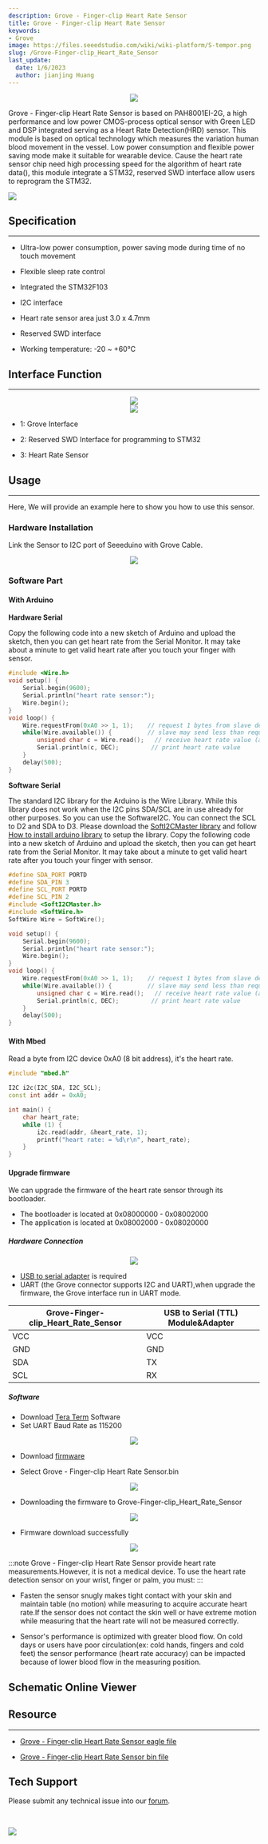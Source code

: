 ```yaml
---
description: Grove - Finger-clip Heart Rate Sensor
title: Grove - Finger-clip Heart Rate Sensor
keywords:
- Grove
image: https://files.seeedstudio.com/wiki/wiki-platform/S-tempor.png
slug: /Grove-Finger-clip_Heart_Rate_Sensor
last_update:
  date: 1/6/2023
  author: jianjing Huang
---
```


<div align="center"><img width={1000} src="https://files.seeedstudio.com/wiki/Grove-Finger-clip_Heart_Rate_Sensor/img/Grove-Finger-clip_Heart_Rate_Sensor.jpg" /></div>

Grove - Finger-clip Heart Rate Sensor is based on PAH8001EI-2G, a high performance and low power CMOS-process optical sensor with Green LED and DSP integrated serving as a Heart Rate Detection(HRD) sensor. This module is based on optical technology which measures the variation human blood movement in the vessel. Low power consumption and flexible power saving mode make it suitable for wearable device. Cause the heart rate sensor chip need high processing speed for the algorithm of heart rate data(), this module integrate a STM32, reserved SWD interface allow users to reprogram the STM32.

<p style={{textAlign: 'center'}}><a href="https://www.seeedstudio.com/Grove-Finger-clip-Heart-Rate-Sensor-p-2425.html" target="_blank"><img src="https://files.seeedstudio.com/wiki/Seeed-WiKi/docs/images/300px-Get_One_Now_Banner-ragular.png" /></a></p>

## Specification

---

* Ultra-low power consumption, power saving mode during time of no touch movement

* Flexible sleep rate control

* Integrated the STM32F103

* I2C interface

* Heart rate sensor area just 3.0 x 4.7mm

* Reserved SWD interface

* Working temperature: -20 ~ +60℃

## Interface Function

---
<div align="center"><img width={1000} src="https://files.seeedstudio.com/wiki/Grove-Finger-clip_Heart_Rate_Sensor/img/Finger-clip_Heart_Rate_Sensor_TOP.jpg" /></div>
<div align="center"><img width={1000} src="https://files.seeedstudio.com/wiki/Grove-Finger-clip_Heart_Rate_Sensor/img/Finger-clip_Heart_Rate_Sensor_Bottom.jpg" /></div>

* 1: Grove Interface

* 2: Reserved SWD Interface for programming to STM32

* 3: Heart Rate Sensor

## Usage

---
Here, We will provide an example here to show you how to use this sensor.

### Hardware Installation

Link the Sensor to I2C port of Seeeduino with Grove Cable.

<div align="center"><img width={1000} src="https://files.seeedstudio.com/wiki/Grove-Finger-clip_Heart_Rate_Sensor/img/Finger-clip_Heart_Rate_Sensor_Connect.jpg" /></div>

### Software Part

#### With Arduino

**Hardware Serial**

Copy the following code into a new sketch of Arduino and upload the sketch, then you can get heart rate from the Serial Monitor.
It may take about a minute to get valid heart rate after you touch your finger with sensor.

```c++
#include <Wire.h>
void setup() {
    Serial.begin(9600);
    Serial.println("heart rate sensor:");
    Wire.begin();
}
void loop() {
    Wire.requestFrom(0xA0 >> 1, 1);    // request 1 bytes from slave device
    while(Wire.available()) {          // slave may send less than requested
        unsigned char c = Wire.read();   // receive heart rate value (a byte)
        Serial.println(c, DEC);         // print heart rate value
    }
    delay(500);
}
```

**Software Serial**

The standard I2C library for the Arduino is the Wire Library. While this library does not work when the I2C pins SDA/SCL are in use already for other purposes. So you can use the SoftwareI2C. You can connect the SCL to D2 and SDA to D3. Please download the [SoftI2CMaster library](https://github.com/felias-fogg/SoftI2CMaster) and follow [How to install arduino library](https://wiki.seeedstudio.com/How_to_install_Arduino_Library/) to setup the library. Copy the following code into a new sketch of Arduino and upload the sketch, then you can get heart rate from the Serial Monitor.
It may take about a minute to get valid heart rate after you touch your finger with sensor.

```c++
#define SDA_PORT PORTD
#define SDA_PIN 3
#define SCL_PORT PORTD
#define SCL_PIN 2
#include <SoftI2CMaster.h>
#include <SoftWire.h>
SoftWire Wire = SoftWire();

void setup() {
    Serial.begin(9600);
    Serial.println("heart rate sensor:");
    Wire.begin();
}
void loop() {
    Wire.requestFrom(0xA0 >> 1, 1);    // request 1 bytes from slave device
    while(Wire.available()) {          // slave may send less than requested
        unsigned char c = Wire.read();   // receive heart rate value (a byte)
        Serial.println(c, DEC);         // print heart rate value
    }
    delay(500);
}
```

#### With Mbed

Read a byte from I2C device 0xA0 (8 bit address), it's the heart rate.

```c++
#include "mbed.h"

I2C i2c(I2C_SDA, I2C_SCL);
const int addr = 0xA0;

int main() {
    char heart_rate;
    while (1) {
        i2c.read(addr, &heart_rate, 1);
        printf("heart rate: = %d\r\n", heart_rate);
    }
}
```

#### Upgrade firmware

We can upgrade the firmware of the heart rate sensor through its bootloader.

* The bootloader is located at 0x08000000 - 0x08002000
* The application is located at 0x08002000 - 0x08020000

##### Hardware Connection

<div align="center"><img width={1000} src="https://files.seeedstudio.com/wiki/Grove-Finger-clip_Heart_Rate_Sensor/img/Firmware_Connection.jpg" /></div>

* [USB to serial adapter](https://www.seeedstudio.com/CH340G-USB-to-Serial-%28TTL%29-Module%26Adapter-p-2359.html) is required
* UART (the Grove connector supports I2C and UART),when upgrade the firmware, the Grove interface run in UART mode.

| Grove-Finger-clip_Heart_Rate_Sensor | USB to Serial (TTL) Module&Adapter |
|-------------------------------------|------------------------------------|
| VCC                                 | VCC                                |
| GND                                 | GND                                |
| SDA                                 | TX                                 |
| SCL                                 | RX                                 |

##### Software

* Download [Tera Term](https://ttssh2.osdn.jp/index.html.en) Software
* Set UART Baud Rate as 115200

<div align="center"><img width={1000} src="https://files.seeedstudio.com/wiki/Grove-Finger-clip_Heart_Rate_Sensor/img/BaudRate_Setting.png" /></div>

* Download [firmware](ttps://github.com/SeeedDocument/Grove-Finger-clip_Heart_Rate_Sensor/raw/master/res/Grove-Finger-clip_Heart_Rate_Sensor_bin.zip)

* Select Grove - Finger-clip Heart Rate Sensor.bin

<div align="center"><img width={1000} src="https://files.seeedstudio.com/wiki/Grove-Finger-clip_Heart_Rate_Sensor/img/Select_firmware.png" /></div>

* Downloading the firmware to Grove-Finger-clip_Heart_Rate_Sensor

<div align="center"><img width={1000} src="https://files.seeedstudio.com/wiki/Grove-Finger-clip_Heart_Rate_Sensor/img/Firmware_download.png" /></div>

* Firmware download successfully

<div align="center"><img width={1000} src="https://files.seeedstudio.com/wiki/Grove-Finger-clip_Heart_Rate_Sensor/img/Finish_Downloading.png" /></div>

:::note
Grove - Finger-clip Heart Rate Sensor provide heart rate measurements.However, it is not a medical device. To use the heart rate detection sensor on your wrist, finger or palm, you must:
:::

* Fasten the sensor snugly makes tight contact with your skin and maintain table (no motion) while measuring to acquire accurate
 heart rate.If the sensor does not contact the skin well or have extreme motion while measuring that the heart rate will not
 be measured correctly.

* Sensor's performance is optimized with greater blood flow. On cold days or users have poor circulation(ex: cold hands,
 fingers and cold feet) the sensor performance (heart rate accuracy) can be impacted because of lower blood flow in the
 measuring position.

## Schematic Online Viewer

<div className="altium-ecad-viewer" data-project-src="https://files.seeedstudio.com/wiki/Grove-Finger-clip_Heart_Rate_Sensor/res/Grove-Finger-clip_Heart_Rate_Sensor_v1.0_sch_pcb.zip" style={{borderRadius: '0px 0px 4px 4px', height: 500, borderStyle: 'solid', borderWidth: 1, borderColor: 'rgb(241, 241, 241)', overflow: 'hidden', maxWidth: 1280, maxHeight: 700, boxSizing: 'border-box'}}>
</div>

## Resource

---

* [Grove - Finger-clip Heart Rate Sensor eagle file](https://files.seeedstudio.com/wiki/Grove-Finger-clip_Heart_Rate_Sensor/res/Grove-Finger-clip_Heart_Rate_Sensor_v1.0_sch_pcb.zip)

* [Grove - Finger-clip Heart Rate Sensor bin file](https://files.seeedstudio.com/wiki/Grove-Finger-clip_Heart_Rate_Sensor/res/Grove-Finger-clip_Heart_Rate_Sensor_bin.zip)

## Tech Support

Please submit any technical issue into our [forum](https://forum.seeedstudio.com/).
<div>
  <br /><p style={{textAlign: 'center'}}><a href="https://www.seeedstudio.com/act-4.html?utm_source=wiki&utm_medium=wikibanner&utm_campaign=newproducts" target="_blank"><img src="https://files.seeedstudio.com/wiki/Wiki_Banner/new_product.jpg" /></a></p>
</div>
